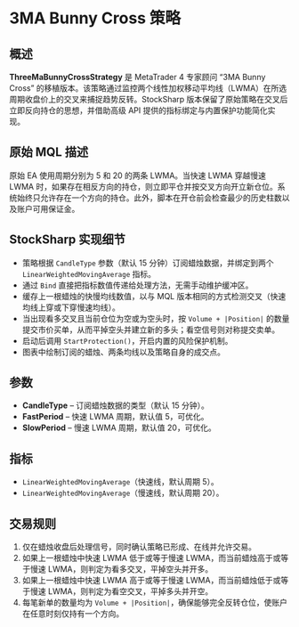 # 3MA Bunny Cross 策略

## 概述
**ThreeMaBunnyCrossStrategy** 是 MetaTrader 4 专家顾问 “3MA Bunny Cross” 的移植版本。该策略通过监控两个线性加权移动平均线（LWMA）在所选周期收盘价上的交叉来捕捉趋势反转。StockSharp 版本保留了原始策略在交叉后立即反向持仓的思想，并借助高级 API 提供的指标绑定与内置保护功能简化实现。

## 原始 MQL 描述
原始 EA 使用周期分别为 5 和 20 的两条 LWMA。当快速 LWMA 穿越慢速 LWMA 时，如果存在相反方向的持仓，则立即平仓并按交叉方向开立新仓位。系统始终只允许存在一个方向的持仓。此外，脚本在开仓前会检查最少的历史柱数以及账户可用保证金。

## StockSharp 实现细节
- 策略根据 `CandleType` 参数（默认 15 分钟）订阅蜡烛数据，并绑定到两个 `LinearWeightedMovingAverage` 指标。
- 通过 `Bind` 直接把指标数值传递给处理方法，无需手动维护缓冲区。
- 缓存上一根蜡烛的快慢均线数值，以与 MQL 版本相同的方式检测交叉（快速均线上穿或下穿慢速均线）。
- 当出现看多交叉且当前仓位为空或为空头时，按 `Volume + |Position|` 的数量提交市价买单，从而平掉空头并建立新的多头；看空信号则对称提交卖单。
- 启动后调用 `StartProtection()`，开启内置的风险保护机制。
- 图表中绘制订阅的蜡烛、两条均线以及策略自身的成交点。

## 参数
- **CandleType** – 订阅蜡烛数据的类型（默认 15 分钟）。
- **FastPeriod** – 快速 LWMA 周期，默认值 5，可优化。
- **SlowPeriod** – 慢速 LWMA 周期，默认值 20，可优化。

## 指标
- `LinearWeightedMovingAverage`（快速线，默认周期 5）。
- `LinearWeightedMovingAverage`（慢速线，默认周期 20）。

## 交易规则
1. 仅在蜡烛收盘后处理信号，同时确认策略已形成、在线并允许交易。
2. 如果上一根蜡烛中快速 LWMA 低于或等于慢速 LWMA，而当前蜡烛高于或等于慢速 LWMA，则判定为看多交叉，平掉空头并开多。
3. 如果上一根蜡烛中快速 LWMA 高于或等于慢速 LWMA，而当前蜡烛低于或等于慢速 LWMA，则判定为看空交叉，平掉多头并开空。
4. 每笔新单的数量均为 `Volume + |Position|`，确保能够完全反转仓位，使账户在任意时刻仅持有一个方向。
